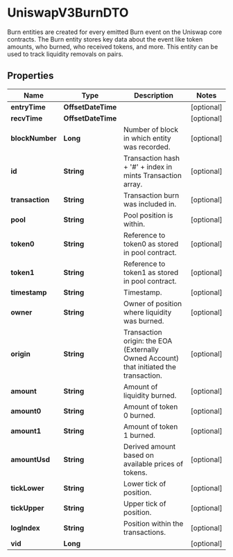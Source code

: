 

# UniswapV3BurnDTO

Burn entities are created for every emitted Burn event on the Uniswap core contracts. The Burn entity stores key data about the event like token amounts, who burned, who received tokens, and more. This entity can be used to track liquidity removals on pairs.

## Properties

| Name | Type | Description | Notes |
|------------ | ------------- | ------------- | -------------|
|**entryTime** | **OffsetDateTime** |  |  [optional] |
|**recvTime** | **OffsetDateTime** |  |  [optional] |
|**blockNumber** | **Long** | Number of block in which entity was recorded. |  [optional] |
|**id** | **String** | Transaction hash + &#39;#&#39; + index in mints Transaction array. |  [optional] |
|**transaction** | **String** | Transaction burn was included in. |  [optional] |
|**pool** | **String** | Pool position is within. |  [optional] |
|**token0** | **String** | Reference to token0 as stored in pool contract. |  [optional] |
|**token1** | **String** | Reference to token1 as stored in pool contract. |  [optional] |
|**timestamp** | **String** | Timestamp. |  [optional] |
|**owner** | **String** | Owner of position where liquidity was burned. |  [optional] |
|**origin** | **String** | Transaction origin: the EOA (Externally Owned Account) that initiated the transaction. |  [optional] |
|**amount** | **String** | Amount of liquidity burned. |  [optional] |
|**amount0** | **String** | Amount of token 0 burned. |  [optional] |
|**amount1** | **String** | Amount of token 1 burned. |  [optional] |
|**amountUsd** | **String** | Derived amount based on available prices of tokens. |  [optional] |
|**tickLower** | **String** | Lower tick of position. |  [optional] |
|**tickUpper** | **String** | Upper tick of position. |  [optional] |
|**logIndex** | **String** | Position within the transactions. |  [optional] |
|**vid** | **Long** |  |  [optional] |



